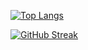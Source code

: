 <!--
**wendylw/wendylw** is a ✨ _special_ ✨ repository because its `README.md` (this file) appears on your GitHub profile.

Here are some ideas to get you started:

- 🔭 I’m currently working on ...
- 🌱 I’m currently learning ...
- 👯 I’m looking to collaborate on ...
- 🤔 I’m looking for help with ...
- 💬 Ask me about ...
- 📫 How to reach me: ...
- 😄 Pronouns: ...
- ⚡ Fun fact: ...
-->

[![Top Langs](https://github-readme-stats.vercel.app/api/top-langs/?username=wendylw&layout=compact)](https://github.com/wendylw/wendylw/edit/main/README.md)

[![GitHub Streak](https://streak-stats.demolab.com/?user=wendylw&theme=shadow-purple	)](https://git.io/streak-stats)
